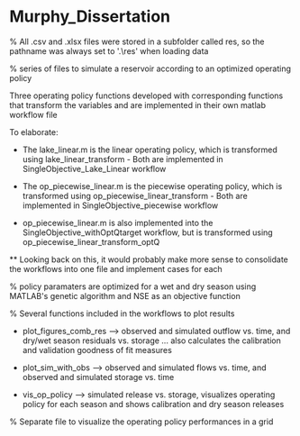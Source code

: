 # Murphy_Dissertation

% All .csv and .xlsx files were stored in a subfolder called res, so the pathname was always set to '.\res\' when loading data

% series of files to simulate a reservoir according to an optimized operating policy

Three operating policy functions developed
with corresponding functions that transform the variables
and are implemented in their own matlab workflow file

To elaborate:
- The lake_linear.m is the linear operating policy, which is transformed using lake_linear_transform
      - Both are implemented in SingleObjective_Lake_Linear workflow

- The op_piecewise_linear.m is the piecewise operating policy, which is transformed using op_piecewise_linear_transform
      - Both are implemented in SingleObjective_piecewise workflow

- op_piecewise_linear.m is also implemented into the SingleObjective_withOptQtarget workflow, but is transformed using op_piecewise_linear_transform_optQ

** Looking back on this, it would probably make more sense to consolidate the workflows into one file and implement cases for each 

% policy paramaters are optimized for a wet and dry season using MATLAB's genetic algorithm and NSE as an objective function

% Several functions included in the workflows to plot results
- plot_figures_comb_res --> observed and simulated outflow vs. time, and dry/wet season residuals vs. storage 
... also calculates the calibration and validation goodness of fit measures

- plot_sim_with_obs --> observed and simulated flows vs. time, and observed and simulated storage vs. time

- vis_op_policy --> simulated release vs. storage, visualizes operating policy for each season and shows calibration and dry season releases

% Separate file to visualize the operating policy performances in a grid

